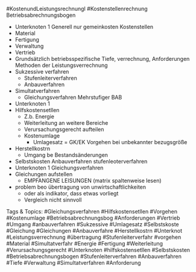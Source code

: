  #KostenundLeistungsrechnungI #Kostenstellenrechnung Betriebsabrechnungsbogen
  - Unterknoten 1
 Generell nur gemeinkosten
 Kostenstellen
  - Material
  - Fertigung
  - Verwaltung
  - Vertrieb
  - Grundsätzlich betriebsspezifische Tiefe,
  verrechnung, Anforderungen
 Methoden der Leistungsverrechnung
  - Sukzessive verfahren
    - Stufenleiterverfahren
    - Anbauverfahren
  - Simultatverfahren
    - Gleichungsverfahren
 Mehrstufiger BAB
  - Unterknoten 1
  - Hilfskostensetllen
    - Z.b. Energie
    - Weiterleitung an weitere Bereiche
    - Verursachungsgerecht aufteilen
    - Kostenumlage
      - Umlagesatz = GK/EK
 Vorgehen bei unbekannter bezugsgröße
  - Herstellkostrn
    - Umgang be Bestandsänderungen
  - Selbstskosten
 Anbauverfahren
 stufenleoterverfahren
  - Unterknoten 1
 Gleichungsverfahren
  - Gleichungen aufstellen
    - EMPFANGENE LEISUNGEN
  (matrix spaltenweise lesen)
  - problem beo übertragung von unwirtschaftlichkeiten
    - oder als indikator, dass etwas vorliegt
    - Vergleich nicht sinnvoll

   Tags & Topics:
   #Gleichungsverfahren
   #Hilfskostensetllen
   #Vorgehen
   #Kostenumlage
   #Betriebsabrechnungsbog
   #Anforderungen
   #Vertrieb
   #Umgang
   #anbauverfahren
   #Sukzessive
   #Umlagesatz
   #Selbstskoste
   #Gleichung
   #Gleichungen
   #Anbauverfahre
   #Herstellkostrn
   #Unterknot
   #Leistungsverrechnung
   #übertragung
   #Stufenleiterverfahr
   #vorgehen
   #Material
   #Simultatverfahr
   #Energie
   #Fertigung
   #Weiterleitung
   #Verursachungsgerecht
   #Unterknoten
   #hilfskostensetllen
   #Selbstskosten
   #Betriebsabrechnungsbogen
   #Stufenleiterverfahren
   #Anbauverfahren
   #Tiefe
   #Verwaltung
   #Simultatverfahren
   #Anforderung